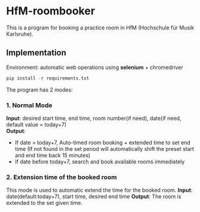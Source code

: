 # HfM-roombooker

This is a program for booking a practice room in HfM (Hochschule für Musik Karlsruhe).

## Implementation
Environment: automatic web operations using **selenium** + chromedriver
```python
pip install -r requirements.txt
```  
The program has 2 modes:
### 1. Normal Mode  
**Input**: desired start time, end time, room number(if need), date(if need, default value = today+7)  
**Output**:  
- If date = today+7, Auto-timed room booking + extended time to set end time (If not found in the set period will automatically shift the preset start and end time back 15 minutes)  
- If date before today+7, search and book available rooms immediately

### 2. Extension time of the booked room  
This mode is used to automatic extend the time for the booked room.
**Input**: date(default:today+7), start time, desired end time
**Output**: The room is extended to the set given time.

